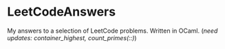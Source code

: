 # LeetCodeAnswers
My answers to a selection of LeetCode problems.
Written in OCaml.
(*need updates: container_highest, count_primes(::)*)
